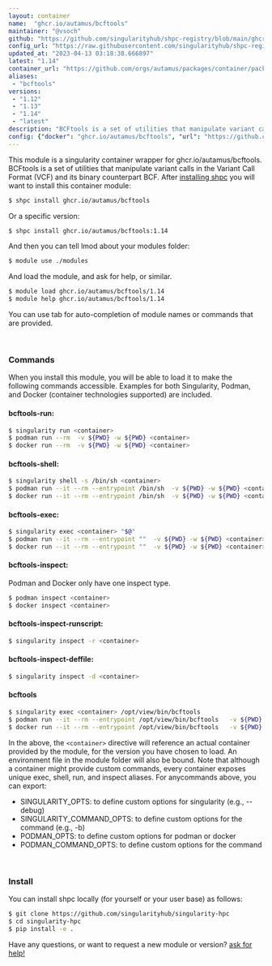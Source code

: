 ```yaml
---
layout: container
name:  "ghcr.io/autamus/bcftools"
maintainer: "@vsoch"
github: "https://github.com/singularityhub/shpc-registry/blob/main/ghcr.io/autamus/bcftools/container.yaml"
config_url: "https://raw.githubusercontent.com/singularityhub/shpc-registry/main/ghcr.io/autamus/bcftools/container.yaml"
updated_at: "2023-04-13 03:18:38.666897"
latest: "1.14"
container_url: "https://github.com/orgs/autamus/packages/container/package/bcftools"
aliases:
 - "bcftools"
versions:
 - "1.12"
 - "1.13"
 - "1.14"
 - "latest"
description: "BCFtools is a set of utilities that manipulate variant calls in the Variant Call Format (VCF) and its binary counterpart BCF."
config: {"docker": "ghcr.io/autamus/bcftools", "url": "https://github.com/orgs/autamus/packages/container/package/bcftools", "maintainer": "@vsoch", "description": "BCFtools is a set of utilities that manipulate variant calls in the Variant Call Format (VCF) and its binary counterpart BCF.", "latest": {"1.14": "sha256:3d7d9fdf54f860f4bd689a13c7a394390b5f941e40d0a701dea1cfbd22786ccd"}, "tags": {"1.12": "sha256:b77a402c04d702bf2c4cac914552c2515e630d9e6ecf36fcd332469f026388d9", "1.13": "sha256:f362b16aec2b3fc6d1e6119882ff113066684432cfcb8882990c6d2a4ce2569a", "1.14": "sha256:3d7d9fdf54f860f4bd689a13c7a394390b5f941e40d0a701dea1cfbd22786ccd", "latest": "sha256:3d7d9fdf54f860f4bd689a13c7a394390b5f941e40d0a701dea1cfbd22786ccd"}, "aliases": {"bcftools": "/opt/view/bin/bcftools"}}
---
```


This module is a singularity container wrapper for ghcr.io/autamus/bcftools.
BCFtools is a set of utilities that manipulate variant calls in the Variant Call Format (VCF) and its binary counterpart BCF.
After [installing shpc](#install) you will want to install this container module:


```bash
$ shpc install ghcr.io/autamus/bcftools
```

Or a specific version:

```bash
$ shpc install ghcr.io/autamus/bcftools:1.14
```

And then you can tell lmod about your modules folder:

```bash
$ module use ./modules
```

And load the module, and ask for help, or similar.

```bash
$ module load ghcr.io/autamus/bcftools/1.14
$ module help ghcr.io/autamus/bcftools/1.14
```

You can use tab for auto-completion of module names or commands that are provided.

<br>

### Commands

When you install this module, you will be able to load it to make the following commands accessible.
Examples for both Singularity, Podman, and Docker (container technologies supported) are included.

#### bcftools-run:

```bash
$ singularity run <container>
$ podman run --rm  -v ${PWD} -w ${PWD} <container>
$ docker run --rm  -v ${PWD} -w ${PWD} <container>
```

#### bcftools-shell:

```bash
$ singularity shell -s /bin/sh <container>
$ podman run --it --rm --entrypoint /bin/sh  -v ${PWD} -w ${PWD} <container>
$ docker run --it --rm --entrypoint /bin/sh  -v ${PWD} -w ${PWD} <container>
```

#### bcftools-exec:

```bash
$ singularity exec <container> "$@"
$ podman run --it --rm --entrypoint ""  -v ${PWD} -w ${PWD} <container> "$@"
$ docker run --it --rm --entrypoint ""  -v ${PWD} -w ${PWD} <container> "$@"
```

#### bcftools-inspect:

Podman and Docker only have one inspect type.

```bash
$ podman inspect <container>
$ docker inspect <container>
```

#### bcftools-inspect-runscript:

```bash
$ singularity inspect -r <container>
```

#### bcftools-inspect-deffile:

```bash
$ singularity inspect -d <container>
```


#### bcftools

```bash
$ singularity exec <container> /opt/view/bin/bcftools
$ podman run --it --rm --entrypoint /opt/view/bin/bcftools   -v ${PWD} -w ${PWD} <container> -c " $@"
$ docker run --it --rm --entrypoint /opt/view/bin/bcftools   -v ${PWD} -w ${PWD} <container> -c " $@"
```



In the above, the `<container>` directive will reference an actual container provided
by the module, for the version you have chosen to load. An environment file in the
module folder will also be bound. Note that although a container
might provide custom commands, every container exposes unique exec, shell, run, and
inspect aliases. For anycommands above, you can export:

 - SINGULARITY_OPTS: to define custom options for singularity (e.g., --debug)
 - SINGULARITY_COMMAND_OPTS: to define custom options for the command (e.g., -b)
 - PODMAN_OPTS: to define custom options for podman or docker
 - PODMAN_COMMAND_OPTS: to define custom options for the command

<br>

### Install

You can install shpc locally (for yourself or your user base) as follows:

```bash
$ git clone https://github.com/singularityhub/singularity-hpc
$ cd singularity-hpc
$ pip install -e .
```

Have any questions, or want to request a new module or version? [ask for help!](https://github.com/singularityhub/singularity-hpc/issues)